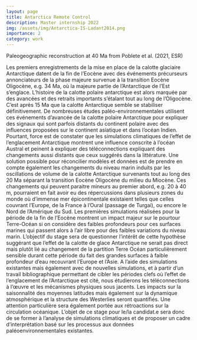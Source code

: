 ```yaml
---
layout: page
title: Antarctica Remote Control
description: Master internship 2022
img: /assets/img/Antarctica-IS-Ladant2014.png
importance: 2
category: work
---
```


<div class="row">
    <div class="col-sm mt-3 mt-md-0">
        <img class="img-fluid rounded z-depth-1" src="{{ '/assets/img/OF_40Ma_AHS_WORLD_Model_MullerTurgaiClose.jpg' | relative_url }}" alt="" title="example image"/>
    </div>
</div>
<div class="caption">
    Paleogeographic reconstruction at 40 Ma from Poblete et al. (2021, ESR)
</div>

Les premiers enregistrements de la mise en place de la calotte glaciaire Antarctique datent de la fin de l’Eocène avec des événements précurseurs annonciateurs de la phase majeure survenue à la transition Eocène Oligocène, e.g. 34 Ma, où la majeure partie de l’Antarctique de l’Est s’englace. L’histoire de la calotte polaire antarctique est alors marquée par des avancées et des retraits importants s’étalant tout au long de l’Oligocène. C’est après 15 Ma que la calotte Antarctique semble se stabiliser définitivement. De nombreuses études paléo-environnementales utilisent ces événements d’avancée de la calotte polaire Antarctique pour expliquer des signaux qui sont parfois distants du continent polaire avec des influences proposées sur le continent asiatique et dans l’océan Indien. Pourtant, force est de constater que les simulations climatiques de l’effet de l’englacement Antarctique montrent une influence conscrite à l’océan Austral et peinent à expliquer des téléconnections expliquant des changements aussi distants que ceux suggérés dans la littérature. Une solution possible pour réconcilier modèles et données est de prendre en compte également les changements du niveau marin induits par les oscillations de volume de la calotte Antarctique survenants tout au long des 20 Ma séparant la transition Eocène Oligocène du milieu du Miocène. Ces changements qui peuvent paraitre mineurs au premier abord, e.g. 20 à 40 m, pourraient en fait avoir eu des répercussions dans plusieurs zones du monde où d’immense mer épicontinentale existaient telles que celles couvrant l’Europe, de la France à l’Oural (passage de Turgai), ou encore le Nord de l’Amérique du Sud. Les premières simulations réalisées pour la période de la fin de l’Eocène montrent un impact majeur sur le pourtour Terre-Océan si on considère des faibles profondeurs pour ces surfaces marines qui passent alors à l’air libre pour des faibles variations du niveau marin. L’objectif du stage sera de questionner l’intérêt de cette hypothèse suggérant que l’effet de la calotte de glace Antarctique ne serait pas direct mais plutôt lié au changement de la partition Terre Océan particulièrement sensible durant cette période du fait des grandes surfaces à faible profondeur d’eau recouvrant l’Europe et l’Asie. A l’aide des simulations existantes mais également avec de nouvelles simulations, et à partir d’un travail bibliographique permettant de cibler les périodes clefs où l’effet de l’englacement de l’Antarctique est cité, nous étudierons les téléconnections à l’œuvre et les mécanismes physiques sous jacents. Les impacts sur la saisonnalité des moyennes latitudes mais également sur la dynamique atmosphérique et la structure des Westerlies seront quantifiés. Une attention particulière sera également portée aux rétroactions sur la circulation océanique. L’objet de ce stage pour le/la candidat.e sera donc de se former à l’analyse de simulations climatiques et de proposer un cadre d’interprétation basé sur les processus aux données paléoenvironnementales existantes.
